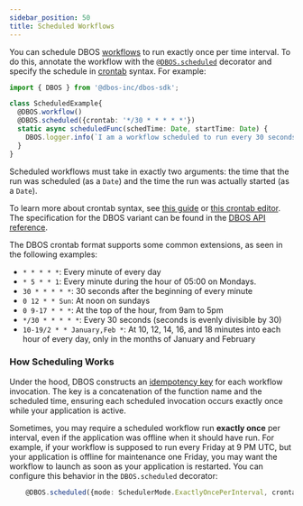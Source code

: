 ```yaml
---
sidebar_position: 50
title: Scheduled Workflows
---
```


You can schedule DBOS [workflows](./workflow-tutorial.md) to run exactly once per time interval.
To do this, annotate the workflow with the [`@DBOS.scheduled`](../reference/transactapi/dbos-class#scheduled-workflows) decorator and specify the schedule in [crontab](https://en.wikipedia.org/wiki/Cron) syntax.  For example:

```typescript
import { DBOS } from '@dbos-inc/dbos-sdk';

class ScheduledExample{
  @DBOS.workflow()
  @DBOS.scheduled({crontab: '*/30 * * * * *'})
  static async scheduledFunc(schedTime: Date, startTime: Date) {
    DBOS.logger.info(`I am a workflow scheduled to run every 30 seconds`);
  }
}
```

Scheduled workflows must take in exactly two arguments: the time that the run was scheduled (as a `Date`) and the time the run was actually started (as a `Date`).

To learn more about crontab syntax, see [this guide](https://docs.gitlab.com/ee/topics/cron/) or [this crontab editor](https://crontab.guru/).
The specification for the DBOS variant can be found in the [DBOS API reference](../reference/transactapi/dbos-class#crontab-specification).

The DBOS crontab format supports some common extensions, as seen in the following examples:
- `* * * * *`: Every minute of every day
- `* 5 * * 1`: Every minute during the hour of 05:00 on Mondays.
- `30 * * * * *`: 30 seconds after the beginning of every minute
- `0 12 * * Sun`: At noon on sundays
- `0 9-17 * * *`: At the top of the hour, from 9am to 5pm
- `*/30 * * * * *`: Every 30 seconds (seconds is evenly divisible by 30)
- `10-19/2 * * January,Feb *`: At 10, 12, 14, 16, and 18 minutes into each hour of every day, only in the months of January and February

### How Scheduling Works
Under the hood, DBOS constructs an [idempotency key](./workflow-tutorial.md#workflow-ids-and-idempotency) for each workflow invocation.  The key is a concatenation of the function name and the scheduled time, ensuring each scheduled invocation occurs exactly once while your application is active.

Sometimes, you may require a scheduled workflow run **exactly once** per interval, even if the application was offline when it should have run.
For example, if your workflow is supposed to run every Friday at 9 PM UTC, but your application is offline for maintenance one Friday, you may want the workflow to launch as soon as your application is restarted.
You can configure this behavior in the `DBOS.scheduled` decorator:

```typescript
    @DBOS.scheduled({mode: SchedulerMode.ExactlyOncePerInterval, crontab: '...'})
```